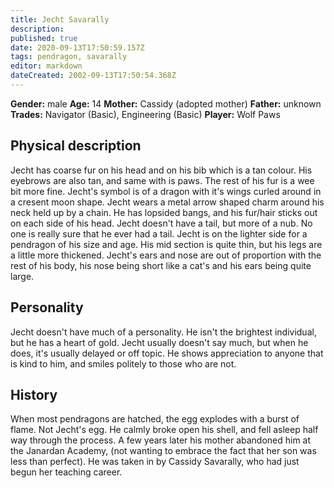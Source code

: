 ```yaml
---
title: Jecht Savarally
description: 
published: true
date: 2020-09-13T17:50:59.157Z
tags: pendragon, savarally
editor: markdown
dateCreated: 2002-09-13T17:50:54.368Z
---
```


**Gender:** male
**Age:** 14
**Mother:** Cassidy (adopted mother)
**Father:** unknown
**Trades:** Navigator (Basic), Engineering (Basic)
**Player:** Wolf Paws

## Physical description

Jecht has coarse fur on his head and on his bib which is a tan colour. His eyebrows are also tan, and same with is paws. The rest of his fur is a wee bit more fine. Jecht's symbol is of a dragon with it's wings curled around in a cresent moon shape. Jecht wears a metal arrow shaped charm around his neck held up by a chain. He has lopsided bangs, and his fur/hair sticks out on each side of his head. Jecht doesn't have a tail, but more of a nub. No one is really sure that he ever had a tail. Jecht is on the lighter side for a pendragon of his size and age. His mid section is quite thin, but his legs are a little more thickened. Jecht's ears and nose are out of proportion with the rest of his body, his nose being short like a cat's and his ears being quite large.

## Personality

Jecht doesn't have much of a personality. He isn't the brightest individual, but he has a heart of gold. Jecht usually doesn't say much, but when he does, it's usually delayed or off topic. He shows appreciation to anyone that is kind to him, and smiles politely to those who are not.

## History

When most pendragons are hatched, the egg explodes with a burst of flame. Not Jecht's egg. He calmly broke open his shell, and fell asleep half way through the process. A few years later his mother abandoned him at the Janardan Academy, (not wanting to embrace the fact that her son was less than perfect). He was taken in by Cassidy Savarally, who had just begun her teaching career.